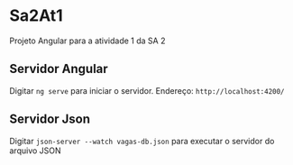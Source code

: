 # Sa2At1

Projeto Angular para a atividade 1 da SA 2

## Servidor Angular

Digitar `ng serve` para iniciar o servidor. Endereço: `http://localhost:4200/`

## Servidor Json

Digitar `json-server --watch vagas-db.json` para executar o servidor do arquivo JSON